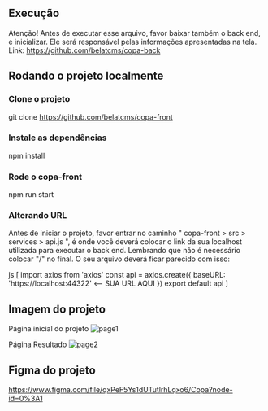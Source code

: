 
## Execução

Atenção! 
Antes de executar esse arquivo, favor baixar também o back end, e inicializar. Ele será responsável pelas informações apresentadas na tela.
Link: https://github.com/belatcms/copa-back

## Rodando o projeto localmente

### Clone o projeto

git clone https://github.com/belatcms/copa-front

### Instale as dependências

npm install

### Rode o copa-front
npm run start

### Alterando URL

Antes de iniciar o projeto, favor entrar no caminho " copa-front > src > services > api.js ", é onde você deverá colocar o link da sua localhost utilizada para executar o back end.
Lembrando que não é necessário colocar "/" no final. 
O seu arquivo deverá ficar parecido com isso: 

js [ import axios from 'axios'
const api = axios.create({
  baseURL: 'https://localhost:44322'  <-- SUA URL AQUI
})
export default api ]


## Imagem do projeto

Página inicial do projeto
![page1](https://user-images.githubusercontent.com/28361987/93032339-6ea91480-f607-11ea-8c6b-0761b4555aab.png)

Página Resultado
![page2](https://user-images.githubusercontent.com/28361987/93032338-6d77e780-f607-11ea-8013-2adf30fa462b.png)

## Figma do projeto
https://www.figma.com/file/qxPeF5Ys1dUTutlrhLqxo6/Copa?node-id=0%3A1
